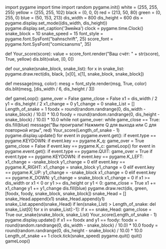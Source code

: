 import pygame
import time
import random
pygame.init()
white = (255, 255, 255)
yellow = (255, 255, 102)
black = (0, 0, 0)
red = (213, 50, 80)
green = (0, 255, 0)
blue = (50, 153, 213)
dis_width = 800
dis_height = 600
dis = pygame.display.set_mode((dis_width, dis_height))
pygame.display.set_caption('Змейка')
clock = pygame.time.Clock()
snake_block = 10
snake_speed = 15
font_style = pygame.font.SysFont("bahnschrift", 25)
score_font = pygame.font.SysFont("comicsansms", 35)
 
def Your_score(score):
   value = score_font.render("Ваш счёт: " + str(score), True, yellow)
   dis.blit(value, [0, 0])
 
def our_snake(snake_block, snake_list):
   for x in snake_list:
       pygame.draw.rect(dis, black, [x[0], x[1], snake_block, snake_block])
 
def message(msg, color):
   mesg = font_style.render(msg, True, color)
   dis.blit(mesg, [dis_width / 6, dis_height / 3])
 
def gameLoop():
   game_over = False
   game_close = False
   x1 = dis_width / 2
   y1 = dis_height / 2
   x1_change = 0
   y1_change = 0
   snake_List = []
   Length_of_snake = 1
   foodx = round(random.randrange(0, dis_width - snake_block) / 10.0) * 10.0
   foody = round(random.randrange(0, dis_height - snake_block) / 10.0) * 10.0
   while not game_over:
       while game_close == True:
           dis.fill(blue)
           message("Вы проиграли! Нажмите Q для выхода или C для повторной игры", red)
           Your_score(Length_of_snake - 1)
           pygame.display.update()
           for event in pygame.event.get():
               if event.type == pygame.KEYDOWN:
                   if event.key == pygame.K_q:
                       game_over = True
                       game_close = False
                   if event.key == pygame.K_c:
                       gameLoop()
       for event in pygame.event.get():
           if event.type == pygame.QUIT:
               game_over = True
           if event.type == pygame.KEYDOWN:
               if event.key == pygame.K_LEFT:
                   x1_change = -snake_block
                   y1_change = 0
               elif event.key == pygame.K_RIGHT:
                   x1_change = snake_block
                   y1_change = 0
               elif event.key == pygame.K_UP:
                   y1_change = -snake_block
                   x1_change = 0
               elif event.key == pygame.K_DOWN:
                   y1_change = snake_block
                   x1_change = 0
       if x1 >= dis_width or x1 < 0 or y1 >= dis_height or y1 < 0:
           game_close = True
       x1 += x1_change
       y1 += y1_change
       dis.fill(blue)
       pygame.draw.rect(dis, green, [foodx, foody, snake_block, snake_block])
       snake_Head = []
       snake_Head.append(x1)
       snake_Head.append(y1)
       snake_List.append(snake_Head)
       if len(snake_List) > Length_of_snake:
           del snake_List[0]
       for x in snake_List[:-1]:
           if x == snake_Head:
               game_close = True
       our_snake(snake_block, snake_List)
       Your_score(Length_of_snake - 1)
       pygame.display.update()
       if x1 == foodx and y1 == foody:
           foodx = round(random.randrange(0, dis_width - snake_block) / 10.0) * 10.0
           foody = round(random.randrange(0, dis_height - snake_block) / 10.0) * 10.0
           Length_of_snake += 1
       clock.tick(snake_speed)
   pygame.quit()
   quit()
gameLoop()
